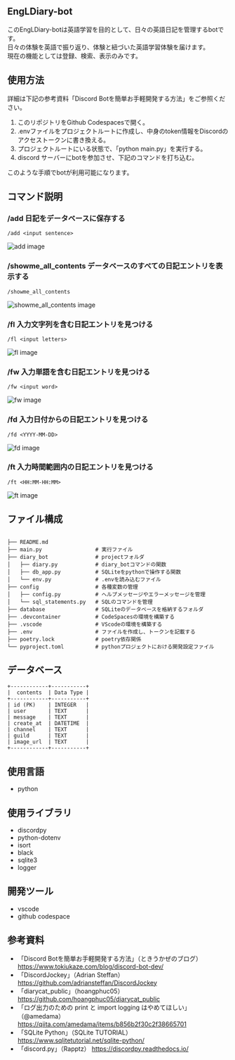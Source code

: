 ## EngLDiary-bot
このEngLDiary-botは英語学習を目的として、日々の英語日記を管理するbotです。<br>日々の体験を英語で振り返り、体験と紐づいた英語学習体験を届けます。<br>現在の機能としては登録、検索、表示のみです。

## 使用方法
詳細は下記の参考資料「Discord Botを簡単お手軽開発する方法」をご参照ください。<br>
1. このリポジトリをGithub Codespacesで開く。
2. .envファイルをプロジェクトルートに作成し、中身のtoken情報をDiscordのアクセストークンに書き換える。
3. プロジェクトルートにいる状態で、「python main.py」を実行する。
4. discord サーバーにbotを参加させ、下記のコマンドを打ち込む。

このような手順でbotが利用可能になります。

## コマンド説明

### /add 日記をデータベースに保存する
```
/add <input sentence>
```
![add image](https://i.imgur.com/3Eny846.png)
### /showme_all_contents データベースのすべての日記エントリを表示する
```
/showme_all_contents
```
![showme_all_contents image](https://i.imgur.com/ppfDiEq.png)
### /fl 入力文字列を含む日記エントリを見つける
```
/fl <input letters>
```
![fl image](https://i.imgur.com/5jLKZBi.png)
### /fw 入力単語を含む日記エントリを見つける
```
/fw <input word>
```
![fw image](https://i.imgur.com/F3NPaSS.png)
### /fd 入力日付からの日記エントリを見つける
```
/fd <YYYY-MM-DD>
```
![fd image](https://i.imgur.com/1tN2GZT.png)
### /ft 入力時間範囲内の日記エントリを見つける
```
/ft <HH:MM-HH:MM>
```
![ft image](https://i.imgur.com/qyBkMzt.png)
## ファイル構成
```

├── README.md
├── main.py                 # 実行ファイル
├── diary_bot               # projectフォルダ
│   ├── diary.py            # diary_botコマンドの関数
│   ├── db_app.py           # SQLiteをpythonで操作する関数
│   └── env.py              # .envを読み込むファイル
├── config                  # 各種変数の管理
│   ├── config.py           # ヘルプメッセージやエラーメッセージを管理
│   └── sql_statements.py   # SQLのコマンドを管理
├── database                # SQLiteのデータベースを格納するフォルダ
├── .devcontainer           # CodeSpacesの環境を構築する
├── .vscode                 # VScodeの環境を構築する        
├── .env                    # ファイルを作成し、トークンを記載する
├── poetry.lock             # poetry依存関係
└── pyproject.toml          # pythonプロジェクトにおける開発設定ファイル

```

## データベース

```
+------------+-----------+
|  contents  | Data Type |
+------------+-----------+
| id (PK)    | INTEGER   |
| user       | TEXT      |
| message    | TEXT      |
| create_at  | DATETIME  |
| channel    | TEXT      |
| guild      | TEXT      |
| image_url  | TEXT      |
+------------+-----------+
```

## 使用言語
- python

## 使用ライブラリ
- discordpy
- python-dotenv
- isort
- black
- sqlite3
- logger

## 開発ツール
- vscode
- github codespace

## 参考資料
- 「Discord Botを簡単お手軽開発する方法」（ときうかぜのブログ）
    https://www.tokiukaze.com/blog/discord-bot-dev/
- 「DiscordJockey」（Adrian Steffan）
    https://github.com/adriansteffan/DiscordJockey
- 「diarycat_public」（hoangphuc05）
    https://github.com/hoangphuc05/diarycat_public
- 「ログ出力のための print と import logging はやめてほしい」（@amedama）
    https://qiita.com/amedama/items/b856b2f30c2f38665701
- 「SQLite Python」（SQLite TUTORIAL）
    https://www.sqlitetutorial.net/sqlite-python/
- 「discord.py」（Rapptz）
    https://discordpy.readthedocs.io/
